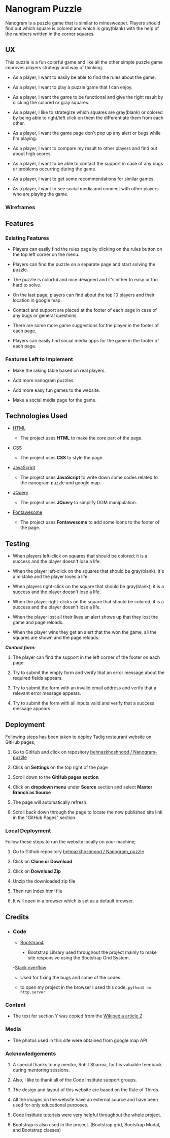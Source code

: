 # Nanogram Puzzle

Nanogram is a puzzle game that is similar to minesweeper. Players should find out which square is colored and which is gray(blank) with the help of the numbers written in the corner squares.
## UX
 
This puzzle is a fun colorful game and like all the other simple puzzle game improves players strategy and way of thinking. 

- As a player, I want to easily be able to find the rules about the game.

- As a player, I want to play a puzzle game that I can enjoy.

- As a player, I want the game to be functional and give the right result by clicking the colored or gray squares.

- As a player, I like to strategize which squares are gray(blank) or colored by being able to right/left click on them the differentiate them from each other.

- As a player, I want the game page don't pop up any alert or bugs while I'm playing.

- As a player, I want to compare my result to other players and find out about high scores.

- As a player, I want to be able to contact the support in case of any bugs or problems occurring during the game.

- As a player, I want to get some recommendations for similar games.

- As a player, I want to see social media and connect with other players who are playing the game.

### Wireframes





## Features
 
### Existing Features

- Players can easily find the rules page by clicking on the rules button on the top left corner on the menu.

- Players can find the puzzle on a separate page and start solving the puzzle.

- The puzzle is colorful and nice designed and it's nither to easy or too hard to solve.

- On the last page, players can find about the top 10 players and their location in google map.

- Contact and support are placed at the footer of each page in case of any bugs or general questions.

- There are some more game suggestions for the player in the footer of each page.

- Players can easily find social media apps for the game in the footer of each page.

### Features Left to Implement

- Make the raking table based on real players.

- Add more nanogram puzzles.

- Add more easy fun games to the website.

- Make a social media page for the game.

## Technologies Used

- [HTML](https://html.com)
   - The project uses **HTML** to make the core part of the page.
   
- [CSS](https://css.com)
   - The project uses **CSS** to style the page.
   
- [JavaScript](https://javascript.com)
   - The project uses **JavaScript** to write down some codes related to the nanogram puzzle and google map.
   
- [JQuery](https://jquery.com)
    - The project uses **JQuery** to simplify DOM manipulation.
    
- [Fontawesome](https://fontawesome.com)
    - The project uses **Fontawesome** to add some icons to the footer of the page. 

## Testing

- When players left-click on squares that should be colored; it is a success and the player doesn't lose a life.

- When the player left-click on the squares that should be gray(blank). it's a mistake and the player loses a life.

- When players right-click on the square that should be gray(blank); it is a success and the player doesn't lose a life.

- When the player right-clicks on the square that should be colored; it is a success and the player doesn't lose a life.

- When the player lost all their lives an alert shows up that they lost the game and page reloads.

- When the player wins they get an alert that the won the game, all the squares are shown and the page reloads.

***Contact form:***

1. The player can find the support in the left corner of the footer on each page.
 
2. Try to submit the empty form and verify that an error message about the required fields appears.
    
3. Try to submit the form with an invalid email address and verify that a relevant error message appears.
    
4. Try to submit the form with all inputs valid and verify that a success message appears.


## **Deployment**

Following steps has been taken to deploy Tadig restaurant website on GitHub pages;

1. Go to GitHub and click on repository [behnazkhoshnood
/
Nanogram-puzzle](https://github.com/behnazkhoshnood/nanogram_puzzle)

1. Click on **Settings** on the top right of the page

1. Scroll down to the **GitHub pages section**

1. Click on **dropdown menu** under **Source** section and select **Master Branch as Source**

1. The page will automatically refresh.

1. Scroll back down through the page to locate the now published site link in the "GitHub Pages" section. 

### **Local Deployment**

Follow these steps to run the website locally on your machine;

1. Go to Github repository [behnazkhoshnood
/
Nanogram_puzzle](https://github.com/behnazkhoshnood/nanogram_puzzle)

1. Click on **Clone or Download**

1. Click on **Download Zip**

1. Unzip the downloaded zip file

1. Then run index.html file

1. It will open in a browser which is set as a default browser.

## **Credits**

- ### **Code**

  - [Bootstrap4](getbootstrap.com)
  
    - Bootstrap Library used throughout the project mainly to make site responsive using the Bootstrap Grid System.

  -[Stack overflow](https://stackoverflow.com/)
  
    - Used for fixing the bugs and some of the codes.

  - to open my project in the browser I used this code: `python3 -m http.server` 

### Content
- The text for section Y was copied from the [Wikipedia article Z](https://en.wikipedia.org/wiki/Z)

### Media
- The photos used in this site were obtained from google.map API

### **Acknowledgements**

1. A special thanks to my mentor, Rohit Sharma, for his valuable feedback during mentoring sessions.

1. Also, I like to thank all of the Code Institute support groups.

1. The design and layout of this website are based on the Rule of Thirds.

1. All the images on the website have an external source and have been used for only educational purposes.

1. Code Institute tutorials were very helpful throughout the whole project.

1. Bootstrap is also used in the project. (Bootstrap grid, Bootstrap Modal, and Bootstrap classes)








